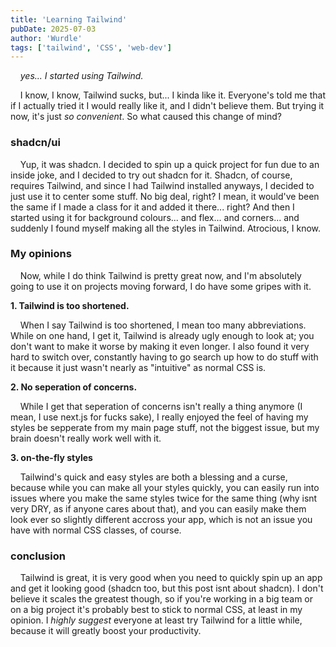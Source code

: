 ```yaml
---
title: 'Learning Tailwind'
pubDate: 2025-07-03
author: 'Wurdle'
tags: ['tailwind', 'CSS', 'web-dev']
---
```


&nbsp;&nbsp;&nbsp;&nbsp;_yes... I started using Tailwind._

&nbsp;&nbsp;&nbsp;&nbsp;I know, I know, Tailwind sucks, but... I kinda like it. Everyone's told me that if I actually tried it I would really like it, and I didn't believe them. But trying it now, it's just _so convenient_. So what caused this change of mind?

### shadcn/ui

&nbsp;&nbsp;&nbsp;&nbsp;Yup, it was shadcn. I decided to spin up a quick project for fun due to an inside joke, and I decided to try out shadcn for it. Shadcn, of course, requires Tailwind, and since I had Tailwind installed anyways, I decided to just use it to center some stuff. No big deal, right? I mean, it would've been the same if I made a class for it and added it there... right? And then I started using it for background colours... and flex... and corners... and suddenly I found myself making all the styles in Tailwind. Atrocious, I know.

### My opinions

&nbsp;&nbsp;&nbsp;&nbsp;Now, while I do think Tailwind is pretty great now, and I'm absolutely going to use it on projects moving forward, I do have some gripes with it.

**1. Tailwind is too shortened.**

&nbsp;&nbsp;&nbsp;&nbsp;When I say Tailwind is too shortened, I mean too many abbreviations. While on one hand, I get it, Tailwind is already ugly enough to look at; you don't want to make it worse by making it even longer. I also found it very hard to switch over, constantly having to go search up how to do stuff with it because it just wasn't nearly as "intuitive" as normal CSS is.

**2. No seperation of concerns.**

&nbsp;&nbsp;&nbsp;&nbsp;While I get that seperation of concerns isn't really a thing anymore (I mean, I use next.js for fucks sake), I really enjoyed the feel of having my styles be sepperate from my main page stuff, not the biggest issue, but my brain doesn't really work well with it.

**3. on-the-fly styles**

&nbsp;&nbsp;&nbsp;&nbsp;Tailwind's quick and easy styles are both a blessing and a curse, because while you can make all your styles quickly, you can easily run into issues where you make the same styles twice for the same thing (why isnt very DRY, as if anyone cares about that), and you can easily make them look ever so slightly different accross your app, which is not an issue you have with normal CSS classes, of course.

### conclusion

&nbsp;&nbsp;&nbsp;&nbsp;Tailwind is great, it is very good when you need to quickly spin up an app and get it looking good (shadcn too, but this post isnt about shadcn). I don't believe it scales the greatest though, so if you're working in a big team or on a big project it's probably best to stick to normal CSS, at least in my opinion. I _highly suggest_ everyone at least try Tailwind for a little while, because it will greatly boost your productivity.
